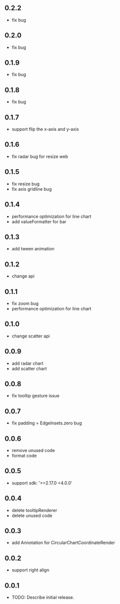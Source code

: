 ## 0.2.2

* fix bug

## 0.2.0

* fix bug

## 0.1.9

* fix bug

## 0.1.8

* fix bug

## 0.1.7

* support flip the x-axis and y-axis

## 0.1.6

* fix radar bug for  resize web


## 0.1.5

* fix resize bug
* fix axis gridline bug

## 0.1.4

* performance optimization for line chart
* add valueFormatter for bar

## 0.1.3

* add tween animation 


## 0.1.2

* change api 

## 0.1.1

* fix zoom bug 
* performance optimization for line chart

## 0.1.0

* change scatter api 

## 0.0.9

* add radar chart
* add scatter chart


## 0.0.8

* fix tooltip gesture issue


## 0.0.7

* fix padding = EdgeInsets.zero bug


## 0.0.6

* remove unused code 
* format code


## 0.0.5

* support sdk: '>=2.17.0 <4.0.0'

## 0.0.4

* delete tooltipRenderer 
* delete unused code

## 0.0.3

* add Annotation for CircularChartCoordinateRender

## 0.0.2

* support right align

## 0.0.1

* TODO: Describe initial release.

